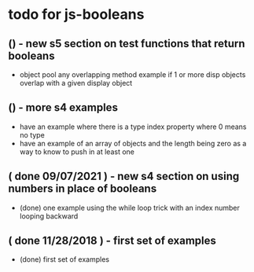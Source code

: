 # todo for js-booleans

## () - new s5 section on test functions that return booleans
* object pool any overlapping method example if 1 or more disp objects overlap with a given display object

## () - more s4 examples
* have an example where there is a type index property where 0 means no type
* have an example of an array of objects and the length being zero as a way to know to push in at least one

## ( done 09/07/2021 ) - new s4 section on using numbers in place of booleans
* (done) one example using the while loop trick with an index number looping backward

## ( done 11/28/2018 ) - first set of examples
* (done) first set of examples
